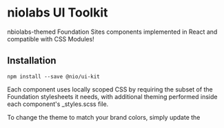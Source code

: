 # niolabs UI Toolkit

nbiolabs-themed Foundation Sites components implemented in React and compatible with CSS Modules!

## Installation

```
npm install --save @nio/ui-kit
```

Each component uses locally scoped CSS by requiring the subset of the Foundation stylesheets it needs, with additional theming performed inside each component's _styles.scss file.

To change the theme to match your brand colors, simply update the

